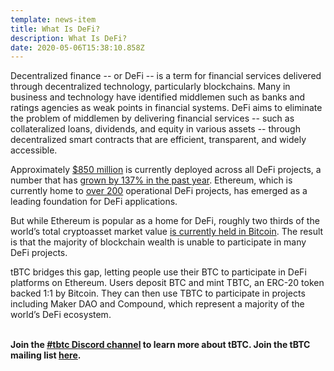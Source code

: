 ```yaml
---
template: news-item
title: What Is DeFi?
description: What Is DeFi?
date: 2020-05-06T15:38:10.858Z
---
```

Decentralized finance -- or DeFi -- is a term for financial services delivered through decentralized technology, particularly blockchains. Many in business and technology have identified middlemen such as banks and ratings agencies as weak points in financial systems. DeFi aims to eliminate the problem of middlemen by delivering financial services -- such as collateralized loans, dividends, and equity in various assets -- through decentralized smart contracts that are efficient, transparent, and widely accessible.

Approximately [$850 million](http://defipulse.com) is currently deployed across all DeFi projects, a number that has [grown by 137% in the past year](https://defirate.com/market-report-2019/). Ethereum, which is currently home to [over 200](https://defiprime.com/ethereum) operational DeFi projects, has emerged as a leading foundation for DeFi applications.

But while Ethereum is popular as a home for DeFi, roughly two thirds of the world’s total cryptoasset market value [is currently held in Bitcoin](https://coinmarketcap.com/charts/). The result is that the majority of blockchain wealth is unable to participate in many DeFi projects.

tBTC bridges this gap, letting people use their BTC to participate in DeFi platforms on Ethereum. Users deposit BTC and mint TBTC, an ERC-20 token backed 1:1 by Bitcoin. They can then use TBTC to participate in projects including Maker DAO and Compound, which represent a majority of the world’s DeFi ecosystem.

**\
Join the [\#tbtc Discord channel](https://discord.gg/wYezN7v) to learn more about tBTC. Join the tBTC mailing list [here](https://tbtc.network/#mailing-list).**
